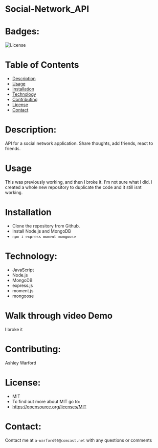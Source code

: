 # Social-Network_API

# Badges: 
![License](https://img.shields.io/badge/License-MIT-blue.svg)

    
# Table of Contents
* [Description](#description)
* [Usage](#usage)
* [Installation](#installation)
* [Technology](#technoloy)
* [Contributing](#contributing)
* [License](#license)
* [Contact](#contact)

# Description:
API for a social network application. Share thoughts, add friends, react to friends.


# Usage
This was previously working, and then I broke it. I'm not sure what I did. I created a whole new repository to duplicate the code and it still isnt working.

    
# Installation
- Clone the repository from Github.
- Install Node.js and MongoDB
- `npm i express moment mongoose`


# Technology:
* JavaScript
* Node.js
* MongoDB
* express.js 
* moment.js 
* mongoose


# Walk through video Demo
I broke it
  
  
# Contributing:
Ashley Warford
    
# License:
* MIT
* To find out more about MIT go to:
* https://opensource.org/licenses/MIT
    
# Contact:
Contact me at `a-warford96@comcast.net` with any questions or comments